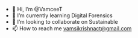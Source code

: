 - 👋 Hi, I’m @VamceeT
- 🌱 I’m currently learning Digital Forensics 
- 💞️ I’m looking to collaborate on Sustainable 
- 📫 How to reach me vamsikrishnact@gmail.com

<!---
VamceeT/VamceeT is a ✨ special ✨ repository because its `README.md` (this file) appears on your GitHub profile.
You can click the Preview link to take a look at your changes.
--->
